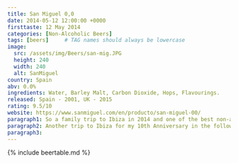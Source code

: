 ```yaml
---
title: San Miguel 0,0
date: 2014-05-12 12:00:00 +0000
firsttaste: 12 May 2014
categories: [Non-Alcoholic Beers]
tags: [beers]     # TAG names should always be lowercase
image:
  src: /assets/img/Beers/san-mig.JPG
  height: 240
  width: 240
  alt: SanMiguel
country: Spain
abv: 0.0%
ingredients: Water, Barley Malt, Carbon Dioxide, Hops, Flavourings.
released: Spain - 2001, UK - 2015
rating: 9.5/10
website: https://www.sanmiguel.com/en/producto/san-miguel-00/
paragraph1: So a family trip to Ibiza in 2014 and one of the best non-alcoholic beers. I am not sure if the sun was a factor or that it tasted just like the real San Miguel but it was almost like the best beer I had tasted for such a long time, but my early relationship with San Miguel 0,0 was cut short after a week in Ibiza.
paragraph2: Another trip to Ibiza for my 10th Anniversary in the following year gave me another brief encounter to which I though would be my last but luckily on a trip to Tesco in the same year I noticed that it was being sold in the UK and since then it has become a more regular variety used in Pubs, and I am always happy when I ask "do you have any non-alcoholic beers?" and the response is "yes we have San Miguel 0,0"
paragraph3: 
---
```

{% include beertable.md %}
